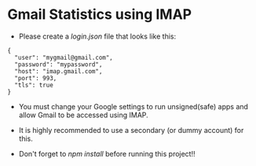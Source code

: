 # Gmail Statistics using IMAP
- Please create a *login.json* file that looks like this:
```
{
  "user": "mygmail@gmail.com",
  "password": "mypassword",
  "host": "imap.gmail.com",
  "port": 993,
  "tls": true
}
```

- You must change your Google settings to run unsigned(safe) apps and allow Gmail to be accessed using IMAP.
- It is highly recommended to use a secondary (or dummy account) for this.

- Don't forget to *npm install* before running this project!!